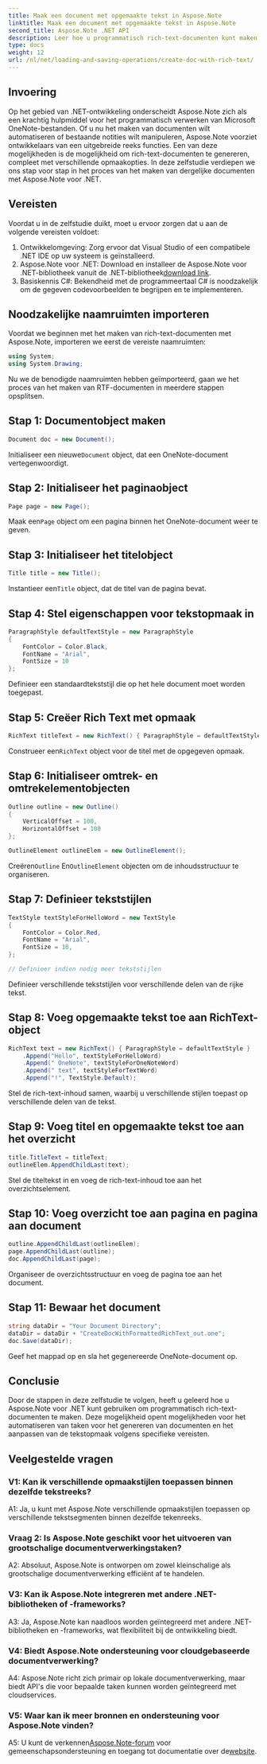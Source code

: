 ```yaml
---
title: Maak een document met opgemaakte tekst in Aspose.Note
linktitle: Maak een document met opgemaakte tekst in Aspose.Note
second_title: Aspose.Note .NET API
description: Leer hoe u programmatisch rich-text-documenten kunt maken met Aspose.Note voor .NET. Stapsgewijze handleiding met codevoorbeelden.
type: docs
weight: 12
url: /nl/net/loading-and-saving-operations/create-doc-with-rich-text/
---
```

## Invoering

Op het gebied van .NET-ontwikkeling onderscheidt Aspose.Note zich als een krachtig hulpmiddel voor het programmatisch verwerken van Microsoft OneNote-bestanden. Of u nu het maken van documenten wilt automatiseren of bestaande notities wilt manipuleren, Aspose.Note voorziet ontwikkelaars van een uitgebreide reeks functies. Een van deze mogelijkheden is de mogelijkheid om rich-text-documenten te genereren, compleet met verschillende opmaakopties. In deze zelfstudie verdiepen we ons stap voor stap in het proces van het maken van dergelijke documenten met Aspose.Note voor .NET.

## Vereisten

Voordat u in de zelfstudie duikt, moet u ervoor zorgen dat u aan de volgende vereisten voldoet:

1. Ontwikkelomgeving: Zorg ervoor dat Visual Studio of een compatibele .NET IDE op uw systeem is geïnstalleerd.
2.  Aspose.Note voor .NET: Download en installeer de Aspose.Note voor .NET-bibliotheek vanuit de .NET-bibliotheek[download link](https://releases.aspose.com/note/net/).
3. Basiskennis C#: Bekendheid met de programmeertaal C# is noodzakelijk om de gegeven codevoorbeelden te begrijpen en te implementeren.

## Noodzakelijke naamruimten importeren

Voordat we beginnen met het maken van rich-text-documenten met Aspose.Note, importeren we eerst de vereiste naamruimten:

```csharp
using System;
using System.Drawing;
```

Nu we de benodigde naamruimten hebben geïmporteerd, gaan we het proces van het maken van RTF-documenten in meerdere stappen opsplitsen.

## Stap 1: Documentobject maken

```csharp
Document doc = new Document();
```

 Initialiseer een nieuwe`Document` object, dat een OneNote-document vertegenwoordigt.

## Stap 2: Initialiseer het paginaobject

```csharp
Page page = new Page();
```

 Maak een`Page` object om een pagina binnen het OneNote-document weer te geven.

## Stap 3: Initialiseer het titelobject

```csharp
Title title = new Title();
```

 Instantieer een`Title` object, dat de titel van de pagina bevat.

## Stap 4: Stel eigenschappen voor tekstopmaak in

```csharp
ParagraphStyle defaultTextStyle = new ParagraphStyle
{
    FontColor = Color.Black,
    FontName = "Arial",
    FontSize = 10
};
```

Definieer een standaardtekststijl die op het hele document moet worden toegepast.

## Stap 5: Creëer Rich Text met opmaak

```csharp
RichText titleText = new RichText() { ParagraphStyle = defaultTextStyle }.Append("Title!");
```

 Construeer een`RichText` object voor de titel met de opgegeven opmaak.

## Stap 6: Initialiseer omtrek- en omtrekelementobjecten

```csharp
Outline outline = new Outline()
{
    VerticalOffset = 100,
    HorizontalOffset = 100
};

OutlineElement outlineElem = new OutlineElement();
```

 Creëren`Outline` En`OutlineElement` objecten om de inhoudsstructuur te organiseren.

## Stap 7: Definieer tekststijlen

```csharp
TextStyle textStyleForHelloWord = new TextStyle
{
    FontColor = Color.Red,
    FontName = "Arial",
    FontSize = 10,
};

// Definieer indien nodig meer tekststijlen
```

Definieer verschillende tekststijlen voor verschillende delen van de rijke tekst.

## Stap 8: Voeg opgemaakte tekst toe aan RichText-object

```csharp
RichText text = new RichText() { ParagraphStyle = defaultTextStyle }
    .Append("Hello", textStyleForHelloWord)
    .Append(" OneNote", textStyleForOneNoteWord)
    .Append(" text", textStyleForTextWord)
    .Append("!", TextStyle.Default);
```

Stel de rich-text-inhoud samen, waarbij u verschillende stijlen toepast op verschillende delen van de tekst.

## Stap 9: Voeg titel en opgemaakte tekst toe aan het overzicht

```csharp
title.TitleText = titleText;
outlineElem.AppendChildLast(text);
```

Stel de titeltekst in en voeg de rich-text-inhoud toe aan het overzichtselement.

## Stap 10: Voeg overzicht toe aan pagina en pagina aan document

```csharp
outline.AppendChildLast(outlineElem);
page.AppendChildLast(outline);
doc.AppendChildLast(page);
```

Organiseer de overzichtsstructuur en voeg de pagina toe aan het document.

## Stap 11: Bewaar het document

```csharp
string dataDir = "Your Document Directory";
dataDir = dataDir + "CreateDocWithFormattedRichText_out.one";
doc.Save(dataDir);
```

Geef het mappad op en sla het gegenereerde OneNote-document op.

## Conclusie

Door de stappen in deze zelfstudie te volgen, heeft u geleerd hoe u Aspose.Note voor .NET kunt gebruiken om programmatisch rich-text-documenten te maken. Deze mogelijkheid opent mogelijkheden voor het automatiseren van taken voor het genereren van documenten en het aanpassen van de tekstopmaak volgens specifieke vereisten.

## Veelgestelde vragen

### V1: Kan ik verschillende opmaakstijlen toepassen binnen dezelfde tekstreeks?

A1: Ja, u kunt met Aspose.Note verschillende opmaakstijlen toepassen op verschillende tekstsegmenten binnen dezelfde tekenreeks.

### Vraag 2: Is Aspose.Note geschikt voor het uitvoeren van grootschalige documentverwerkingstaken?

A2: Absoluut, Aspose.Note is ontworpen om zowel kleinschalige als grootschalige documentverwerking efficiënt af te handelen.

### V3: Kan ik Aspose.Note integreren met andere .NET-bibliotheken of -frameworks?

A3: Ja, Aspose.Note kan naadloos worden geïntegreerd met andere .NET-bibliotheken en -frameworks, wat flexibiliteit bij de ontwikkeling biedt.

### V4: Biedt Aspose.Note ondersteuning voor cloudgebaseerde documentverwerking?

A4: Aspose.Note richt zich primair op lokale documentverwerking, maar biedt API's die voor bepaalde taken kunnen worden geïntegreerd met cloudservices.

### V5: Waar kan ik meer bronnen en ondersteuning voor Aspose.Note vinden?

 A5: U kunt de verkennen[Aspose.Note-forum](https://forum.aspose.com/c/note/28) voor gemeenschapsondersteuning en toegang tot documentatie over de[website](https://reference.aspose.com/note/net/).